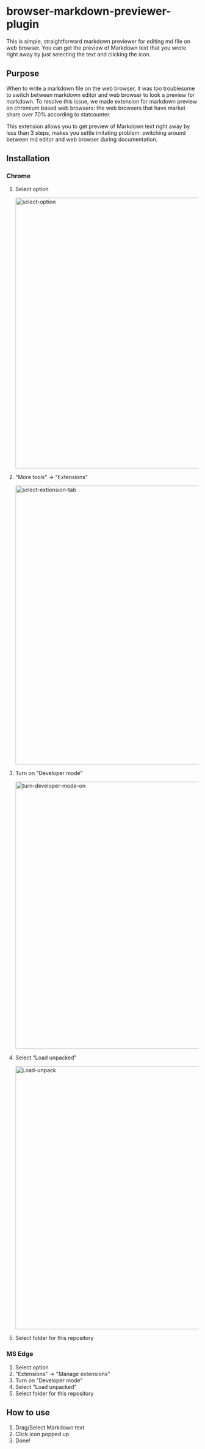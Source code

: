 # browser-markdown-previewer-plugin

This is simple, straightforward markdown previewer for editing md file on web browser. You can get the preview of Markdown text that you wrote right away by just selecting the text and clicking the icon.

## Purpose

When to write a markdown file on the web browser, it was too troublesome to switch between markdown editor and web browser to look a preview for markdown. To resolve this issue, we made extension for markdown preview on chromium based web browsers: the web browsers that have market share over 70% according to statcounter. 

This extension allows you to get preview of Markdown text right away by less than 3 steps, makes you settle irritating problem: switching around between md editor and web browser during documentation.

## Installation

### Chrome

1. Select option
   
   <img width="707" alt="select-option" src="https://user-images.githubusercontent.com/66214527/144957148-ce24a710-1dde-4fc7-89be-b60098de22a0.png">

2. "More tools" -> "Extensions"
   
   <img width="728" alt="select-extionsion-tab" src="https://user-images.githubusercontent.com/66214527/144957325-46f9608b-5143-4c71-b296-89b284554051.png">

3. Turn on "Developer mode"
   
   <img width="698" alt="turn-developer-mode-on" src="https://user-images.githubusercontent.com/66214527/144957076-1e2b1792-6f33-4156-a275-bc1e3c52cc6f.png">

4. Select "Load unpacked"
   
   <img width="687" alt="Load-unpack" src="https://user-images.githubusercontent.com/66214527/144956907-4cf0c61d-8379-441e-88e3-e175d8308bc1.png">

5. Select folder for this repository


### MS Edge

1. Select option
2. "Extensions" -> "Manage extensions"
3. Turn on "Developer mode"
4. Select "Load unpacked"
5. Select folder for this repository

## How to use

1. Drag/Select Markdown text
2. Click icon popped up
3. Done!

